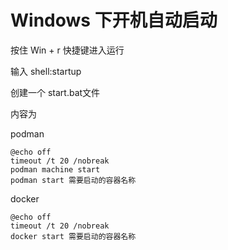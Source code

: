 # Windows 下开机自动启动


按住 Win + r 快捷键进入运行

输入 shell:startup

创建一个 start.bat文件

内容为

podman
```
@echo off
timeout /t 20 /nobreak
podman machine start
podman start 需要启动的容器名称
```


docker
```
@echo off
timeout /t 20 /nobreak
docker start 需要启动的容器名称
```